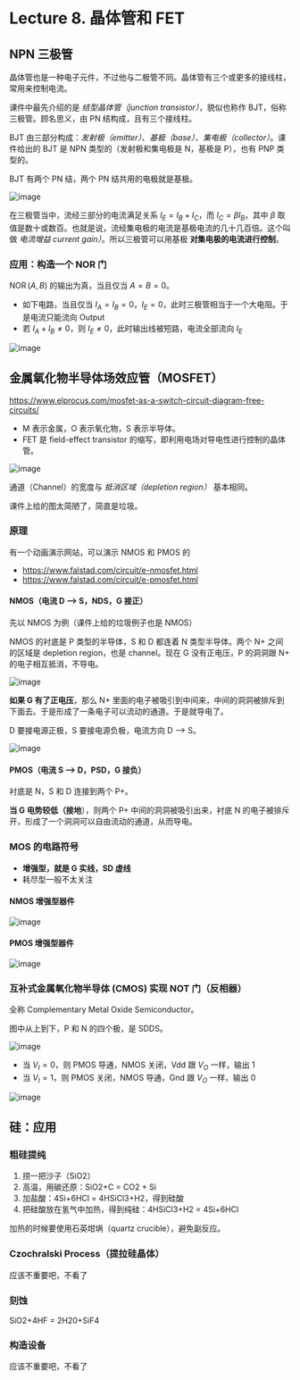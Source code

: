 # Lecture 8. 晶体管和 FET

## NPN 三极管

晶体管也是一种电子元件，不过他与二极管不同。晶体管有三个或更多的接线柱，常用来控制电流。

课件中最先介绍的是 *结型晶体管（junction transistor）*，貌似也称作 BJT，俗称三极管。顾名思义，由 PN 结构成，且有三个接线柱。

BJT 由三部分构成：*发射极（emitter）*、*基极（base）*、*集电极（collector）*。课件给出的 BJT 是 NPN 类型的（发射极和集电极是 N，基极是 P），也有 PNP 类型的。

BJT 有两个 PN 结，两个 PN 结共用的电极就是基极。

![image](https://s2.loli.net/2023/05/23/NdKGxMST1FnAUCQ.png)

在三极管当中，流经三部分的电流满足关系 $I_E = I_B + I_C$，而 $I_C = \beta I_B$，其中 $\beta$ 取值是数十或数百。也就是说，流经集电极的电流是基极电流的几十几百倍。这个叫做 *电流增益 current gain）*。所以三极管可以用基极 **对集电极的电流进行控制**。

### 应用：构造一个 NOR 门

$\operatorname{NOR}(A, B)$ 的输出为真，当且仅当 $A=B=0$。

*   如下电路，当且仅当 $I_A = I_B = 0$，$I_E = 0$，此时三极管相当于一个大电阻。于是电流只能流向 Output
*   若 $I_A + I_B \not= 0$，则 $I_E \not= 0$，此时输出线被短路，电流全部流向 $I_E$

![image](https://s2.loli.net/2023/05/23/RjegrBa2WCzFQ7S.png)

## 金属氧化物半导体场效应管（MOSFET）

https://www.elprocus.com/mosfet-as-a-switch-circuit-diagram-free-circuits/

*   M 表示金属，O 表示氧化物，S 表示半导体。
*   FET 是 field-effect transistor 的缩写，即利用电场对导电性进行控制的晶体管。

![image](https://s2.loli.net/2023/05/29/sjK1luWRdF9Tp3H.png)

通道（Channel）的宽度与 *抵消区域（depletion region）* 基本相同。

课件上给的图太简陋了，简直是垃圾。

### 原理

有一个动画演示网站，可以演示 NMOS 和 PMOS 的

*   https://www.falstad.com/circuit/e-nmosfet.html
*   https://www.falstad.com/circuit/e-pmosfet.html

#### NMOS（电流 D --> S，NDS，G 接正）

先以 NMOS 为例（课件上给的垃圾例子也是 NMOS）

NMOS 的衬底是 P 类型的半导体，S 和 D 都连着 N 类型半导体。两个 N+ 之间的区域是 depletion region，也是 channel。现在 G 没有正电压，P 的洞洞跟 N+ 的电子相互抵消，不导电。

![image](https://s2.loli.net/2023/05/29/pXVZsFxa3zAevfS.png)

**如果 G 有了正电压**，那么 N+ 里面的电子被吸引到中间来，中间的洞洞被排斥到下面去。于是形成了一条电子可以流动的通道。于是就导电了。

D 要接电源正极，S 要接电源负极，电流方向 D --> S。

![image](https://s2.loli.net/2023/05/29/nxg8pS1IByq2tcQ.png)

#### PMOS（电流 S --> D，PSD，G 接负）

衬底是 N，S 和 D 连接到两个 P+。

**当 G 电势较低（接地**），则两个 P+ 中间的洞洞被吸引出来，衬底 N 的电子被排斥开，形成了一个洞洞可以自由流动的通道，从而导电。

### MOS 的电路符号

*   **增强型，就是 G 实线，SD 虚线**
*   耗尽型一般不太关注

#### NMOS 增强型器件

![image](https://s2.loli.net/2023/05/29/r5MNDVOaB9LoEYh.png)

#### PMOS 增强型器件

![image](https://s2.loli.net/2023/05/29/JpzoTNUadGlAbug.png)

### 互补式金属氧化物半导体 (CMOS) 实现 NOT 门（反相器）

全称 Complementary Metal Oxide Semiconductor。

图中从上到下，P 和 N 的四个极，是 SDDS。

![image](https://s2.loli.net/2023/05/29/qjph3O9RrmDYlkP.png)

*   当 $V_I = 0$，则 PMOS 导通，NMOS 关闭，Vdd 跟 $V_O$ 一样，输出 $1$
*   当 $V_I = 1$，则 PMOS 关闭，NMOS 导通，Gnd 跟 $V_O$ 一样，输出 $0$

![image](https://s2.loli.net/2023/05/29/iuETDeAsXZOaI91.png)

## 硅：应用

### 粗硅提纯

1.  捞一把沙子（SiO2）
2.  高温，用碳还原：SiO2+C = CO2 + Si
3.  加盐酸：4Si+6HCl = 4HSiCl3+H2，得到硅酸
4.  把硅酸放在氢气中加热，得到纯硅：4HSiCl3+H2 = 4Si+6HCl

加热的时候要使用石英坩埚（quartz crucible），避免副反应。

### Czochralski Process（提拉硅晶体）

应该不重要吧，不看了

### 刻蚀

SiO2+4HF = 2H20+SiF4

### 构造设备

应该不重要吧，不看了

